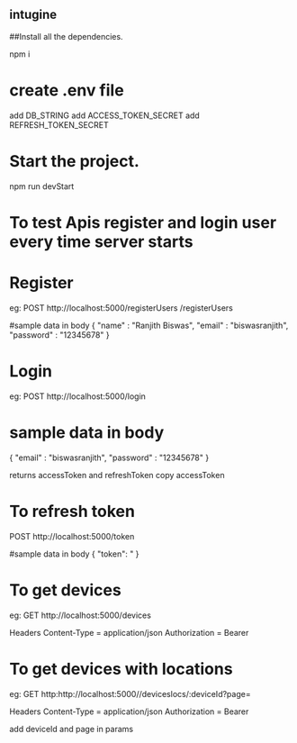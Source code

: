 ## intugine


##Install all the dependencies.

npm i

# create .env file
add DB_STRING
add ACCESS_TOKEN_SECRET
add REFRESH_TOKEN_SECRET


# Start the project.

npm run devStart

# To test Apis register and login user every time server starts

# Register

eg:
POST
http://localhost:5000/registerUsers /registerUsers

#sample data in body
{ 
"name" : "Ranjith Biswas",
"email" : "biswasranjith",
"password" : "12345678"
}

# Login
eg:
POST
http://localhost:5000/login

# sample data in body
{ 
"email" : "biswasranjith",
"password" : "12345678"
}

returns accessToken and refreshToken
copy accessToken


# To refresh token
POST
http://localhost:5000/token

#sample data in body
{ 
 "token": "<REFERESH-TOKEN>
}

# To get devices 

eg:
GET
http://localhost:5000/devices

Headers
Content-Type = application/json
Authorization = Bearer <ACCESS-TOKEN>

# To get devices with locations

eg:
GET
http:http://localhost:5000//deviceslocs/:deviceId?page=

Headers
Content-Type = application/json
Authorization = Bearer <ACCESS-TOKEN>

add deviceId and page in params 







